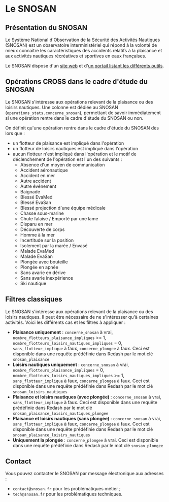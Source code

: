 # Le SNOSAN

## Présentation du SNOSAN
Le Système National d'Observation de la Sécurité des Activités Nautiques (SNOSAN) est un observatoire interministériel qui répond à la volonté de mieux connaître les caractéristiques des accidents relatifs à la plaisance et aux activités nautiques récréatives et sportives en eaux françaises.

Le SNOSAN dispose d'un [site web](https://www.snosan.fr) et d'[un portail listant les différents outils](https://outils.snosan.fr).

## Opérations CROSS dans le cadre d'étude du SNOSAN
Le SNOSAN s'intéresse aux opérations relevant de la plaisance ou des loisirs nautiques. Une colonne est dédiée au SNOSAN (`operations_stats.concerne_snosan`), permettant de savoir immédiatement si une opération rentre dans le cadre d'étude du SNOSAN ou non.

On définit qu'une opération rentre dans le cadre d'étude du SNOSAN dès lors que :
- un flotteur de plaisance est impliqué dans l'opération
- un flotteur de loisirs nautiques est impliqué dans l'opération
- aucun flotteur n'est impliqué dans l'opération et le motif de déclenchement de l'opération est l'un des suivants :
    - Absence d'un moyen de communication
    - Accident aéronautique
    - Accident en mer
    - Autre accident
    - Autre événement
    - Baignade
    - Blessé EvaMed
    - Blessé EvaSan
    - Blessé projection d'une équipe médicale
    - Chasse sous-marine
    - Chute falaise / Emporté par une lame
    - Disparu en mer
    - Découverte de corps
    - Homme à la mer
    - Incertitude sur la position
    - Isolement par la marée / Envasé
    - Malade EvaMed
    - Malade EvaSan
    - Plongée avec bouteille
    - Plongée en apnée
    - Sans avarie en dérive
    - Sans avarie inexpérience
    - Ski nautique

## Filtres classiques
Le SNOSAN s'intéresse aux opérations relevant de la plaisance ou des loisirs nautiques. Il peut être nécessaire de ne s'intéresser qu'à certaines activités. Voici les différents cas et les filtres à appliquer :

- **Plaisance uniquement** : `concerne_snosan` à vrai, `nombre_flotteurs_plaisance_impliques` >= 1, `nombre_flotteurs_loisirs_nautiques_impliques` = 0, `sans_flotteur_implique` à faux, `concerne_plongee` à faux. Ceci est disponible dans une requête prédéfinie dans Redash par le mot clé `snosan_plaisance`
- **Loisirs nautiques uniquement** : `concerne_snosan` à vrai, `nombre_flotteurs_plaisance_impliques` = 0, `nombre_flotteurs_loisirs_nautiques_impliques` >= 1, `sans_flotteur_implique` à faux, `concerne_plongee` à faux. Ceci est disponible dans une requête prédéfinie dans Redash par le mot clé `snosan_loisirs_nautiques`
- **Plaisance et loisirs nautiques (avec plongée)** : `concerne_snosan` à vrai, `sans_flotteur_implique` à faux. Ceci est disponible dans une requête prédéfinie dans Redash par le mot clé `snosan_plaisance_loisirs_nautiques_plongee`
- **Plaisance et loisirs nautiques (sans plongée)** : `concerne_snosan` à vrai, `sans_flotteur_implique` à faux, `concerne_plongee` à faux. Ceci est disponible dans une requête prédéfinie dans Redash par le mot clé `snosan_plaisance_loisirs_nautiques`
- **Uniquement la plongée** : `concerne_plongee` à vrai. Ceci est disponible dans une requête prédéfinie dans Redash par le mot clé `snosan_plongee`

## Contact
Vous pouvez contacter le SNOSAN par message électronique aux adresses :
- `contact@snosan.fr` pour les problématiques métier ;
- `tech@snosan.fr` pour les problématiques techniques.
